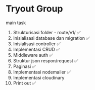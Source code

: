 # Tryout Group

main task
1. Strukturisasi folder - route/v1/ ✅
2. Inisialisasi database dan migration ✅
3. Inisialisasi controller ✅
4. Implementasi CRUD ✅
5. Middleware auth ✅
6. Struktur json respon/request ✅
7. Paginasi ✅
8. Implementasi nodemailer ✅
9. Implementasi cloudinary
10. Print out ✅
